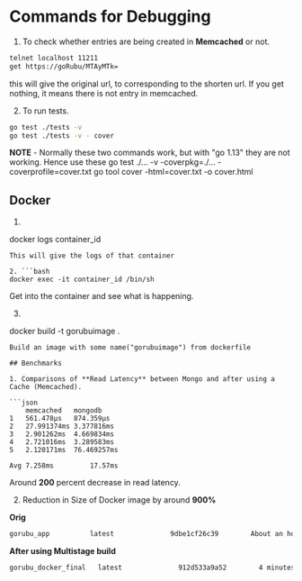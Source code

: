 # Commands for Debugging

1. To check whether entries are being created in **Memcached** or not.
```bash
telnet localhost 11211
get https://goRubu/MTAyMTk=
```
this will give the original url, to corresponding to the shorten url.
If you get nothing, it means there is not entry in memcached.

2.  To run tests.
```bash
go test ./tests -v
go test ./tests -v - cover
```

**NOTE** - Normally these two commands work, but with "go 1.13" they are not working.
Hence use these
go test ./... -v -coverpkg=./... -coverprofile=cover.txt
go tool cover -html=cover.txt -o cover.html

## Docker 

1. ```bash
docker logs container_id
```
This will give the logs of that container

2. ```bash
docker exec -it container_id /bin/sh
```
Get into the container and see what is happening.

3. ```bash
docker build -t gorubuimage .
```
Build an image with some name("gorubuimage") from dockerfile

## Benchmarks

1. Comparisons of **Read Latency** between Mongo and after using a Cache (Memcached).

```json
	memcached 	mongodb	
1	561.478µs	874.359µs
2	27.991374ms	3.377816ms
3	2.901262ms	4.669834ms
4	2.721016ms	3.289583ms
5	2.120171ms	76.469257ms

Avg 7.258ms			17.57ms
```
Around **200** percent decrease in read latency.

2. Reduction in Size of Docker image by around **900%**

**Orig**
```bash
gorubu_app          latest              9dbe1cf26c39        About an hour ago   1.49GB
```

**After using Multistage build**
```bash
gorubu_docker_final   latest              912d533a9a52        4 minutes ago       25.4MB
```